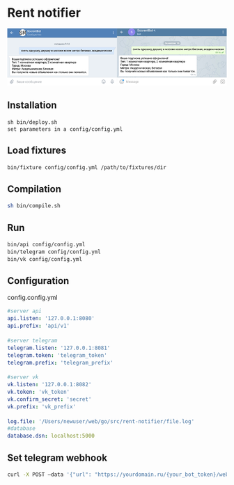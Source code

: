 # Rent notifier

![Screen](/screen.png)

## Installation
```
sh bin/deploy.sh
set parameters in a config/config.yml
```

## Load fixtures
```sh
bin/fixture config/config.yml /path/to/fixtures/dir
```

## Compilation
```sh
sh bin/compile.sh
```

## Run
```sh
bin/api config/config.yml
bin/telegram config/config.yml
bin/vk config/config.yml
```

## Configuration
config.config.yml
```yaml
#server api
api.listen: '127.0.0.1:8080'
api.prefix: 'api/v1'

#server telegram
telegram.listen: '127.0.0.1:8081'
telegram.token: 'telegram_token'
telegram.prefix: 'telegram_prefix'

#server vk
vk.listen: '127.0.0.1:8082'
vk.token: 'vk_token'
vk.confirm_secret: 'secret'
vk.prefix: 'vk_prefix'

log.file: '/Users/newuser/web/go/src/rent-notifier/file.log'
#database
database.dsn: localhost:5000

```

## Set telegram webhook
```sh
curl -X POST —data '{"url": "https://yourdomain.ru/{your_bot_token}/webhook"}' -H "Content-Type: application/json" "https://api.telegram.org/bot{your_bot_token}/setWebhook"
```
